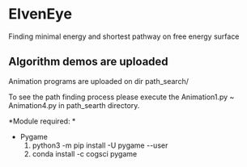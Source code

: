# ElvenEye
Finding minimal energy and shortest pathway on free energy surface

## Algorithm demos are uploaded
Animation programs are uploaded on dir path_search/ 

To see the path finding process please execute the Animation1.py ~ Animation4.py in path_searth directory.

*Module required: *
- Pygame
  1. python3 -m pip install -U pygame --user
  2. conda install -c cogsci pygame 
